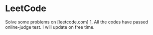 LeetCode
==========

Solve some problems on [leetcode.com] [1]. All the codes have passed online-judge test. I will update on free time.





[1]: http://leetcode.com/onlinejudge
